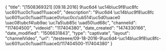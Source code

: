 {
    "title": "[1508369321] [09.18.2016] 9\uc6d4 \uc14b\uc9f8\uc8fc \uc601\uc0c1\uad11\uace0",
    "description": "9\uc6d4 \uc14b\uc9f8\uc8fc \uc601\uc0c1\uad11\uace0\n\uc0cc\ub514\uc5d0\uace0 \uac08\ubcf4\ub9ac \uc7a5\ub85c \uad50\ud68c",
    "channelid": "117404500",
    "videoid": "117404380",
    "date_created": "1474330166",
    "date_modified": "1506631843",
    "type": "captivate",
    "layout": "channelVideo",
    "url": "\/testeeee\/09-18-2016-9\uc6d4-\uc14b\uc9f8\uc8fc-\uc601\uc0c1\uad11\uace0\/117404500-117404380"
}